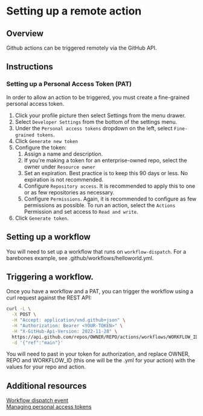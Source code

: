 # Setting up a remote action

## Overview

Github actions can be triggered remotely via the GitHub API.

## Instructions

### Setting up a Personal Access Token (PAT)

In order to allow an action to be triggered, you must create a fine-grained personal access token.

1. Click your profile picture then select Settings from the menu drawer.
2. Select `Developer Settings` from the bottom of the settings menu.
3. Under the `Personal access tokens` dropdown on the left, select `Fine-grained tokens`.
4. Click `Generate new token`
5. Configure the token:
    1. Assign a name and description.
    1. If you're making a token for an enterprise-owned repo, select the owner under `Resource owner`
    1. Set an expiration. Best practice is to keep this 90 days or less. No expiration is not recommended.
    1. Configure `Repository access`. It is recommended to apply this to one or as few repositories as necessary.
    1. Configure `Permissions`. Again, it is recommended to configure as few permissions as possible. To run an action, select the `Actions` Permission and set access to `Read and write`.
6. Click `Generate token`.

## Setting up a workflow

You will need to set up a workflow that runs on `workflow-dispatch`. For a barebones example, see .github/workflows/helloworld.yml.

## Triggering a workflow.

Once you have a workflow and a PAT, you can trigger the workflow using a curl request against the REST API:

```bash
curl -L \
  -X POST \
  -H "Accept: application/vnd.github+json" \
  -H "Authorization: Bearer <YOUR-TOKEN>" \
  -H "X-GitHub-Api-Version: 2022-11-28" \
  https://api.github.com/repos/OWNER/REPO/actions/workflows/WORKFLOW_ID/dispatches \
  -d '{"ref":"main"}'
```

You will need to past in your token for authorization, and replace OWNER, REPO and WORKFLOW_ID (this one will be the .yml for your action) with the values for your repo and action.

## Additional resources

[Workflow dispatch event](https://docs.github.com/en/rest/actions/workflows?apiVersion=2022-11-28#create-a-workflow-dispatch-event) \
[Managing personal access tokens](https://docs.github.com/en/authentication/keeping-your-account-and-data-secure/managing-your-personal-access-tokens?apiVersion=2022-11-28&versionId=free-pro-team%40latest&productId=rest)
